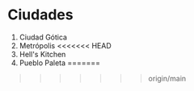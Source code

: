 # Ciudades

1. Ciudad Gótica
2. Metrópolis
<<<<<<< HEAD
3. Hell's Kitchen
4. Pueblo Paleta
=======

>>>>>>> origin/main
